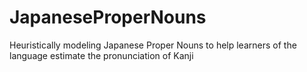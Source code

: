 # JapaneseProperNouns
Heuristically modeling Japanese Proper Nouns to help learners of the language estimate the pronunciation of Kanji

